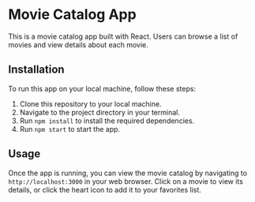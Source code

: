 # Movie Catalog App

This is a movie catalog app built with React. Users can browse a list of movies and view details about each movie.

## Installation

To run this app on your local machine, follow these steps:

1. Clone this repository to your local machine.
2. Navigate to the project directory in your terminal.
3. Run `npm install` to install the required dependencies.
4. Run `npm start` to start the app.

## Usage

Once the app is running, you can view the movie catalog by navigating to `http://localhost:3000` in your web browser. Click on a movie to view its details, or click the heart icon to add it to your favorites list.